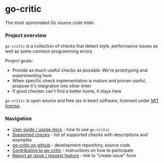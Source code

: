 # go-critic

The most opinionated Go source code linter.

### Project overview

`go-critic` is a collection of checks that detect style, performance issues as well
as some common programming errors.

Project goals:
* Provide as much useful checks as possible. We're prototyping and experimenting here
* When specific check implementation is mature and proven useful, propose it's integration into other linter
* If good checker can't find a better home, it stays here

`go-critic` is open source and free (as in beer) software, licensed under [MIT license](https://github.com/go-critic/go-critic/blob/master/LICENSE).

### Navigation

* [User guide / usage docs](https://github.com/go-critic/go-critic#usage) - how to use `go-critic`
* [Supported checks](/overview.md) - list of supported checks with descriptions and examples
* [go-critic on github](https://github.com/go-critic/go-critic) - development repository, source code
* [Contributing to go-critic](https://github.com/go-critic/go-critic#contributing) - instructions on how to participate
* [Report an issue / request feature](https://github.com/go-critic/go-critic/issues/new) - link to "create issue" form
